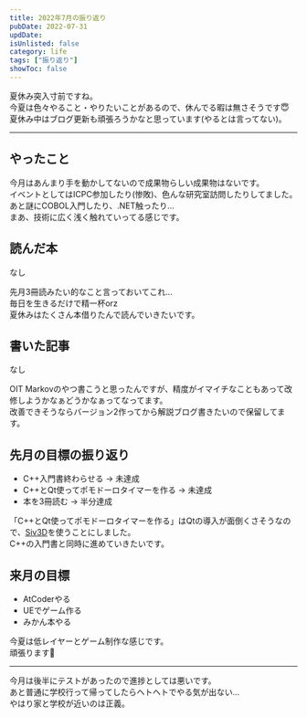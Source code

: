 ```yaml
---
title: 2022年7月の振り返り
pubDate: 2022-07-31
updDate: 
isUnlisted: false
category: life
tags: ["振り返り"]
showToc: false
---
```


夏休み突入寸前ですね。  
今夏は色々やること・やりたいことがあるので、休んでる暇は無さそうです😇  
夏休み中はブログ更新も頑張ろうかなと思っています(やるとは言ってない)。  

---

## やったこと

今月はあんまり手を動かしてないので成果物らしい成果物はないです。  
イベントとしてはICPC参加したり(惨敗)、色んな研究室訪問したりしてました。  
あと謎にCOBOL入門したり、.NET触ったり…  
まあ、技術に広く浅く触れていってる感じです。  

## 読んだ本

なし

先月3冊読みたい的なこと言っておいてこれ…  
毎日を生きるだけで精一杯orz  
夏休みはたくさん本借りたんで読んでいきたいです。  

## 書いた記事

なし

OIT Markovのやつ書こうと思ったんですが、精度がイマイチなこともあって改修しようかなぁどうかなぁってなってます。  
改善できそうならバージョン2作ってから解説ブログ書きたいので保留してます。  

## 先月の目標の振り返り

- C++入門書終わらせる
  → 未達成
- C++とQt使ってポモドーロタイマーを作る
  → 未達成
- 本を3冊読む
  → 半分達成

「C++とQt使ってポモドーロタイマーを作る」はQtの導入が面倒くさそうなので、[Siv3D](https://siv3d.github.io/ja-jp/)を使うことにしました。  
C++の入門書と同時に進めていきたいです。  

## 来月の目標

- AtCoderやる
- UEでゲーム作る
- みかん本やる

今夏は低レイヤーとゲーム制作な感じです。  
頑張ります💪  

---

今月は後半にテストがあったので進捗としては悪いです。  
あと普通に学校行って帰ってしたらヘトヘトでやる気が出ない…  
やはり家と学校が近いのは正義。  
